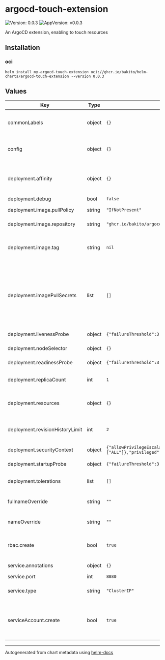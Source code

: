 # argocd-touch-extension

![Version: 0.0.3](https://img.shields.io/badge/Version-0.0.3-informational?style=flat-square) ![AppVersion: v0.0.3](https://img.shields.io/badge/AppVersion-v0.0.3-informational?style=flat-square)

An ArgoCD extension, enabling to touch resources

## Installation

### oci

```console
helm install my-argocd-touch-extension oci://ghcr.io/bakito/helm-charts/argocd-touch-extension --version 0.0.3
```

## Values

| Key | Type | Default | Description |
|-----|------|---------|-------------|
| commonLabels | object | `{}` | Optional labels to apply to all resources |
| config | object | `{}` | Resources Config for the extension |
| deployment.affinity | object | `{}` | Assign custom [affinity] rules to the deployment |
| deployment.debug | bool | `false` |  |
| deployment.image.pullPolicy | string | `"IfNotPresent"` | Image pull policy |
| deployment.image.repository | string | `"ghcr.io/bakito/argocd-touch-extension"` | Repository to use |
| deployment.image.tag | string | `nil` | Overrides the image tag (default is the chart appVersion) |
| deployment.imagePullSecrets | list | `[]` | Secrets with credentials to pull images from a private registry. Registry secret names as an array. |
| deployment.livenessProbe | object | `{"failureThreshold":3,"httpGet":{"path":"/","port":"api"}}` | Liveness Probe |
| deployment.nodeSelector | object | `{}` | [Node selector] |
| deployment.readinessProbe | object | `{"failureThreshold":3,"httpGet":{"path":"/","port":"api"}}` | Readiness Probe |
| deployment.replicaCount | int | `1` | The number of pods to run |
| deployment.resources | object | `{}` | Resource limits and requests for the pods. |
| deployment.revisionHistoryLimit | int | `2` | Max number of old replicasets to retain |
| deployment.securityContext | object | `{"allowPrivilegeEscalation":false,"capabilities":{"drop":["ALL"]},"privileged":false,"runAsGroup":1001,"runAsUser":1001}` | Hardening security |
| deployment.startupProbe | object | `{"failureThreshold":3,"httpGet":{"path":"/","port":"api"}}` | Startup Probe |
| deployment.tolerations | list | `[]` | [Tolerations] for use with node taints |
| fullnameOverride | string | `""` | String to fully override |
| nameOverride | string | `""` | String to partially override |
| rbac.create | bool | `true` | Specifies whether rbac should be created |
| service.annotations | object | `{}` | Service annotations |
| service.port | int | `8080` | Service port |
| service.type | string | `"ClusterIP"` | Sets the type of the Service |
| serviceAccount.create | bool | `true` | Specifies whether a service account should be created |

----------------------------------------------
Autogenerated from chart metadata using [helm-docs](https://github.com/norwoodj/helm-docs)
